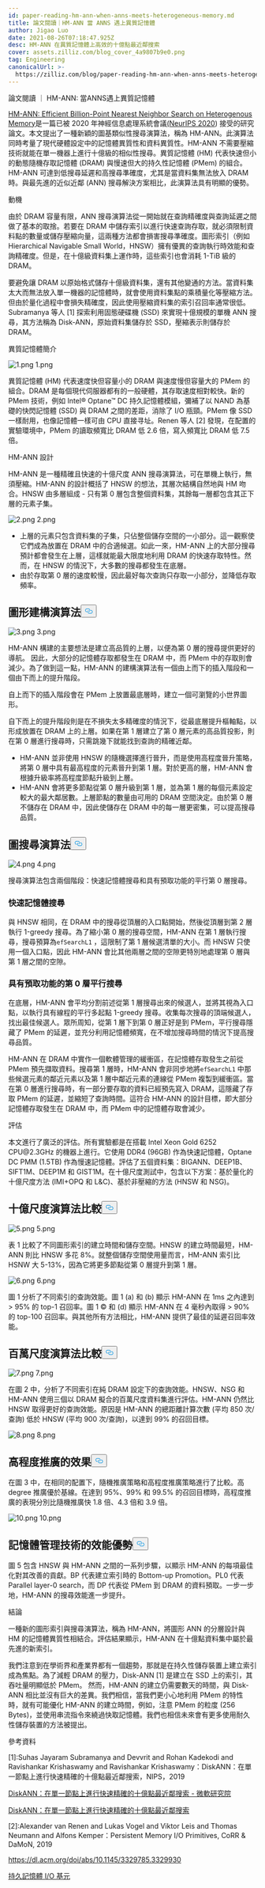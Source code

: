 ```yaml
---
id: paper-reading-hm-ann-when-anns-meets-heterogeneous-memory.md
title: 論文閱讀｜HM-ANN 當 ANNS 遇上異質記憶體
author: Jigao Luo
date: 2021-08-26T07:18:47.925Z
desc: HM-ANN 在異質記憶體上高效的十億點最近鄰搜索
cover: assets.zilliz.com/blog_cover_4a9807b9e0.png
tag: Engineering
canonicalUrl: >-
  https://zilliz.com/blog/paper-reading-hm-ann-when-anns-meets-heterogeneous-memory
---
```

<custom-h1>論文閱讀 ｜ HM-ANN: 當ANNS遇上異質記憶體</custom-h1><p><a href="https://proceedings.neurips.cc/paper/2020/file/788d986905533aba051261497ecffcbb-Paper.pdf">HM-ANN: Efficient Billion-Point Nearest Neighbor Search on Heterogenous Memory</a>是一篇已被 2020 年神經信息處理系統會議<a href="https://nips.cc/Conferences/2020">(NeurIPS 2020</a>) 接受的研究論文。本文提出了一種新穎的圖基類似性搜尋演算法，稱為 HM-ANN。此演算法同時考量了現代硬體設定中的記憶體異質性和資料異質性。HM-ANN 不需要壓縮技術就能在單一機器上進行十億級的相似性搜尋。異質記憶體 (HM) 代表快速但小的動態隨機存取記憶體 (DRAM) 與慢速但大的持久性記憶體 (PMem) 的組合。HM-ANN 可達到低搜尋延遲和高搜尋準確度，尤其是當資料集無法放入 DRAM 時。與最先進的近似近鄰 (ANN) 搜尋解決方案相比，此演算法具有明顯的優勢。</p>
<custom-h1>動機</custom-h1><p>由於 DRAM 容量有限，ANN 搜尋演算法從一開始就在查詢精確度與查詢延遲之間做了基本的取捨。若要在 DRAM 中儲存索引以進行快速查詢存取，就必須限制資料點的數量或儲存壓縮向量，這兩種方法都會損害搜尋準確度。圖形索引（例如 Hierarchical Navigable Small World，HNSW）擁有優異的查詢執行時效能和查詢精確度。但是，在十億級資料集上運作時，這些索引也會消耗 1-TiB 級的 DRAM。</p>
<p>要避免讓 DRAM 以原始格式儲存十億級資料集，還有其他變通的方法。當資料集太大而無法放入單一機器的記憶體時，就會使用資料集點的乘積量化等壓縮方法。但由於量化過程中會損失精確度，因此使用壓縮資料集的索引召回率通常很低。Subramanya 等人 [1] 探索利用固態硬碟機 (SSD) 來實現十億規模的單機 ANN 搜尋，其方法稱為 Disk-ANN，原始資料集儲存於 SSD，壓縮表示則儲存於 DRAM。</p>
<custom-h1>異質記憶體簡介</custom-h1><p>
  
   <span class="img-wrapper"> <img translate="no" src="https://assets.zilliz.com/image_32_d26cfa9480.png" alt="1.png" class="doc-image" id="1.png" />
   </span> <span class="img-wrapper"> <span>1.png</span> </span></p>
<p>異質記憶體 (HM) 代表速度快但容量小的 DRAM 與速度慢但容量大的 PMem 的組合。DRAM 是每個現代伺服器都有的一般硬體，其存取速度相對較快。新的 PMem 技術，例如 Intel® Optane™ DC 持久記憶體模組，彌補了以 NAND 為基礎的快閃記憶體 (SSD) 與 DRAM 之間的差距，消除了 I/O 瓶頸。PMem 像 SSD 一樣耐用，也像記憶體一樣可由 CPU 直接寻址。Renen 等人 [2] 發現，在配置的實驗環境中，PMem 的讀取頻寬比 DRAM 低 2.6 倍，寫入頻寬比 DRAM 低 7.5 倍。</p>
<custom-h1>HM-ANN 設計</custom-h1><p>HM-ANN 是一種精確且快速的十億尺度 ANN 搜尋演算法，可在單機上執行，無須壓縮。HM-ANN 的設計概括了 HNSW 的想法，其層次結構自然地與 HM 吻合。HNSW 由多層組成 - 只有第 0 層包含整個資料集，其餘每一層都包含其正下層的元素子集。</p>
<p>
  
   <span class="img-wrapper"> <img translate="no" src="https://assets.zilliz.com/2_25a1836e8b.png" alt="2.png" class="doc-image" id="2.png" />
   </span> <span class="img-wrapper"> <span>2.png</span> </span></p>
<ul>
<li>上層的元素只包含資料集的子集，只佔整個儲存空間的一小部分。這一觀察使它們成為放置在 DRAM 中的合適候選。如此一來，HM-ANN 上的大部分搜尋預計都會發生在上層，這樣就能最大限度地利用 DRAM 的快速存取特性。然而，在 HNSW 的情況下，大多數的搜尋都發生在底層。</li>
<li>由於存取第 0 層的速度較慢，因此最好每次查詢只存取一小部分，並降低存取頻率。</li>
</ul>
<h2 id="Graph-Construction-Algorithm" class="common-anchor-header">圖形建構演算法<button data-href="#Graph-Construction-Algorithm" class="anchor-icon" translate="no">
      <svg translate="no"
        aria-hidden="true"
        focusable="false"
        height="20"
        version="1.1"
        viewBox="0 0 16 16"
        width="16"
      >
        <path
          fill="#0092E4"
          fill-rule="evenodd"
          d="M4 9h1v1H4c-1.5 0-3-1.69-3-3.5S2.55 3 4 3h4c1.45 0 3 1.69 3 3.5 0 1.41-.91 2.72-2 3.25V8.59c.58-.45 1-1.27 1-2.09C10 5.22 8.98 4 8 4H4c-.98 0-2 1.22-2 2.5S3 9 4 9zm9-3h-1v1h1c1 0 2 1.22 2 2.5S13.98 12 13 12H9c-.98 0-2-1.22-2-2.5 0-.83.42-1.64 1-2.09V6.25c-1.09.53-2 1.84-2 3.25C6 11.31 7.55 13 9 13h4c1.45 0 3-1.69 3-3.5S14.5 6 13 6z"
        ></path>
      </svg>
    </button></h2><p>
  
   <span class="img-wrapper"> <img translate="no" src="https://assets.zilliz.com/3_dd9627c753.png" alt="3.png" class="doc-image" id="3.png" />
   </span> <span class="img-wrapper"> <span>3.png</span> </span></p>
<p>HM-ANN 構建的主要想法是建立高品質的上層，以便為第 0 層的搜尋提供更好的導航。 因此，大部分的記憶體存取都發生在 DRAM 中，而 PMem 中的存取則會減少。為了做到這一點，HM-ANN 的建構演算法有一個由上而下的插入階段和一個由下而上的提升階段。</p>
<p>自上而下的插入階段會在 PMem 上放置最底層時，建立一個可瀏覽的小世界圖形。</p>
<p>自下而上的提升階段則是在不損失太多精確度的情況下，從最底層提升樞軸點，以形成放置在 DRAM 上的上層。如果在第 1 層建立了第 0 層元素的高品質投影，則在第 0 層進行搜尋時，只需跳幾下就能找到查詢的精確近鄰。</p>
<ul>
<li>HM-ANN 並非使用 HNSW 的隨機選擇進行晉升，而是使用高程度晉升策略，將第 0 層中具有最高程度的元素晉升到第 1 層。對於更高的層，HM-ANN 會根據升級率將高程度節點升級到上層。</li>
<li>HM-ANN 會將更多節點從第 0 層升級到第 1 層，並為第 1 層的每個元素設定較大的最大鄰居數。上層節點的數量由可用的 DRAM 空間決定。由於第 0 層不儲存在 DRAM 中，因此使儲存在 DRAM 中的每一層更密集，可以提高搜尋品質。</li>
</ul>
<h2 id="Graph-Seach-Algorithm" class="common-anchor-header">圖搜尋演算法<button data-href="#Graph-Seach-Algorithm" class="anchor-icon" translate="no">
      <svg translate="no"
        aria-hidden="true"
        focusable="false"
        height="20"
        version="1.1"
        viewBox="0 0 16 16"
        width="16"
      >
        <path
          fill="#0092E4"
          fill-rule="evenodd"
          d="M4 9h1v1H4c-1.5 0-3-1.69-3-3.5S2.55 3 4 3h4c1.45 0 3 1.69 3 3.5 0 1.41-.91 2.72-2 3.25V8.59c.58-.45 1-1.27 1-2.09C10 5.22 8.98 4 8 4H4c-.98 0-2 1.22-2 2.5S3 9 4 9zm9-3h-1v1h1c1 0 2 1.22 2 2.5S13.98 12 13 12H9c-.98 0-2-1.22-2-2.5 0-.83.42-1.64 1-2.09V6.25c-1.09.53-2 1.84-2 3.25C6 11.31 7.55 13 9 13h4c1.45 0 3-1.69 3-3.5S14.5 6 13 6z"
        ></path>
      </svg>
    </button></h2><p>
  
   <span class="img-wrapper"> <img translate="no" src="https://assets.zilliz.com/4_a5a7f29c93.png" alt="4.png" class="doc-image" id="4.png" />
   </span> <span class="img-wrapper"> <span>4.png</span> </span></p>
<p>搜尋演算法包含兩個階段：快速記憶體搜尋和具有預取功能的平行第 0 層搜尋。</p>
<h3 id="Fast-memory-search" class="common-anchor-header">快速記憶體搜尋</h3><p>與 HNSW 相同，在 DRAM 中的搜尋從頂層的入口點開始，然後從頂層到第 2 層執行 1-greedy 搜尋。為了縮小第 0 層的搜尋空間，HM-ANN 在第 1 層執行搜尋，搜尋預算為<code translate="no">efSearchL1</code> ，這限制了第 1 層候選清單的大小。而 HNSW 只使用一個入口點，因此 HM-ANN 會比其他兩層之間的空隙更特別地處理第 0 層與第 1 層之間的空隙。</p>
<h3 id="Parallel-layer-0-search-with-prefetching" class="common-anchor-header">具有預取功能的第 0 層平行搜尋</h3><p>在底層，HM-ANN 會平均分割前述從第 1 層搜尋出來的候選人，並將其視為入口點，以執行具有線程的平行多起點 1-greedy 搜尋。收集每次搜尋的頂端候選人，找出最佳候選人。眾所周知，從第 1 層下到第 0 層正好是到 PMem，平行搜尋隱藏了 PMem 的延遲，並充分利用記憶體頻寬，在不增加搜尋時間的情況下提高搜尋品質。</p>
<p>HM-ANN 在 DRAM 中實作一個軟體管理的緩衝區，在記憶體存取發生之前從 PMem 預先擷取資料。搜尋第 1 層時，HM-ANN 會非同步地將<code translate="no">efSearchL1</code> 中那些候選元素的鄰近元素以及第 1 層中鄰近元素的連線從 PMem 複製到緩衝區。當在第 0 層進行搜尋時，有一部分要存取的資料已經預先寫入 DRAM，這隱藏了存取 PMem 的延遲，並縮短了查詢時間。這符合 HM-ANN 的設計目標，即大部分記憶體存取發生在 DRAM 中，而 PMem 中的記憶體存取會減少。</p>
<custom-h1>評估</custom-h1><p>本文進行了廣泛的評估。所有實驗都是在搭載 Intel Xeon Gold 6252 CPU@2.3GHz 的機器上進行。它使用 DDR4 (96GB) 作為快速記憶體，Optane DC PMM (1.5TB) 作為慢速記憶體。評估了五個資料集：BIGANN、DEEP1B、SIFT1M、DEEP1M 和 GIST1M。在十億尺度測試中，包含以下方案：基於量化的十億尺度方法 (IMI+OPQ 和 L&amp;C)、基於非壓縮的方法 (HNSW 和 NSG)。</p>
<h2 id="Billion-scale-algorithm-comparison" class="common-anchor-header">十億尺度演算法比較<button data-href="#Billion-scale-algorithm-comparison" class="anchor-icon" translate="no">
      <svg translate="no"
        aria-hidden="true"
        focusable="false"
        height="20"
        version="1.1"
        viewBox="0 0 16 16"
        width="16"
      >
        <path
          fill="#0092E4"
          fill-rule="evenodd"
          d="M4 9h1v1H4c-1.5 0-3-1.69-3-3.5S2.55 3 4 3h4c1.45 0 3 1.69 3 3.5 0 1.41-.91 2.72-2 3.25V8.59c.58-.45 1-1.27 1-2.09C10 5.22 8.98 4 8 4H4c-.98 0-2 1.22-2 2.5S3 9 4 9zm9-3h-1v1h1c1 0 2 1.22 2 2.5S13.98 12 13 12H9c-.98 0-2-1.22-2-2.5 0-.83.42-1.64 1-2.09V6.25c-1.09.53-2 1.84-2 3.25C6 11.31 7.55 13 9 13h4c1.45 0 3-1.69 3-3.5S14.5 6 13 6z"
        ></path>
      </svg>
    </button></h2><p>
  
   <span class="img-wrapper"> <img translate="no" src="https://assets.zilliz.com/5_4297db66a9.png" alt="5.png" class="doc-image" id="5.png" />
   </span> <span class="img-wrapper"> <span>5.png</span> </span></p>
<p>表 1 比較了不同圖形索引的建立時間和儲存空間。HNSW 的建立時間最短，HM-ANN 則比 HNSW 多花 8%。就整個儲存空間使用量而言，HM-ANN 索引比 HSNW 大 5-13%，因為它將更多節點從第 0 層提升到第 1 層。</p>
<p>
  
   <span class="img-wrapper"> <img translate="no" src="https://assets.zilliz.com/6_f363e64d3f.png" alt="6.png" class="doc-image" id="6.png" />
   </span> <span class="img-wrapper"> <span>6.png</span> </span></p>
<p>圖 1 分析了不同索引的查詢效能。圖 1 (a) 和 (b) 顯示 HM-ANN 在 1ms 之內達到 &gt; 95% 的 top-1 召回率。圖 1 © 和 (d) 顯示 HM-ANN 在 4 毫秒內取得 &gt; 90% 的 top-100 召回率。與其他所有方法相比，HM-ANN 提供了最佳的延遲召回率效能。</p>
<h2 id="Million-scale-algorithm-comparison" class="common-anchor-header">百萬尺度演算法比較<button data-href="#Million-scale-algorithm-comparison" class="anchor-icon" translate="no">
      <svg translate="no"
        aria-hidden="true"
        focusable="false"
        height="20"
        version="1.1"
        viewBox="0 0 16 16"
        width="16"
      >
        <path
          fill="#0092E4"
          fill-rule="evenodd"
          d="M4 9h1v1H4c-1.5 0-3-1.69-3-3.5S2.55 3 4 3h4c1.45 0 3 1.69 3 3.5 0 1.41-.91 2.72-2 3.25V8.59c.58-.45 1-1.27 1-2.09C10 5.22 8.98 4 8 4H4c-.98 0-2 1.22-2 2.5S3 9 4 9zm9-3h-1v1h1c1 0 2 1.22 2 2.5S13.98 12 13 12H9c-.98 0-2-1.22-2-2.5 0-.83.42-1.64 1-2.09V6.25c-1.09.53-2 1.84-2 3.25C6 11.31 7.55 13 9 13h4c1.45 0 3-1.69 3-3.5S14.5 6 13 6z"
        ></path>
      </svg>
    </button></h2><p>
  
   <span class="img-wrapper"> <img translate="no" src="https://assets.zilliz.com/7_a5c23de240.png" alt="7.png" class="doc-image" id="7.png" />
   </span> <span class="img-wrapper"> <span>7.png</span> </span></p>
<p>在圖 2 中，分析了不同索引在純 DRAM 設定下的查詢效能。HNSW、NSG 和 HM-ANN 使用三個以 DRAM 擬合的百萬尺度資料集進行評估。HM-ANN 仍然比 HNSW 取得更好的查詢效能。原因是 HM-ANN 的總距離計算次數 (平均 850 次/查詢) 低於 HNSW (平均 900 次/查詢)，以達到 99% 的召回目標。</p>
<p>
  
   <span class="img-wrapper"> <img translate="no" src="https://assets.zilliz.com/image_33_f99d31f322.png" alt="8.png" class="doc-image" id="8.png" />
   </span> <span class="img-wrapper"> <span>8.png</span> </span></p>
<h2 id="Effectiveness-of-high-degree-promotion" class="common-anchor-header">高程度推廣的效果<button data-href="#Effectiveness-of-high-degree-promotion" class="anchor-icon" translate="no">
      <svg translate="no"
        aria-hidden="true"
        focusable="false"
        height="20"
        version="1.1"
        viewBox="0 0 16 16"
        width="16"
      >
        <path
          fill="#0092E4"
          fill-rule="evenodd"
          d="M4 9h1v1H4c-1.5 0-3-1.69-3-3.5S2.55 3 4 3h4c1.45 0 3 1.69 3 3.5 0 1.41-.91 2.72-2 3.25V8.59c.58-.45 1-1.27 1-2.09C10 5.22 8.98 4 8 4H4c-.98 0-2 1.22-2 2.5S3 9 4 9zm9-3h-1v1h1c1 0 2 1.22 2 2.5S13.98 12 13 12H9c-.98 0-2-1.22-2-2.5 0-.83.42-1.64 1-2.09V6.25c-1.09.53-2 1.84-2 3.25C6 11.31 7.55 13 9 13h4c1.45 0 3-1.69 3-3.5S14.5 6 13 6z"
        ></path>
      </svg>
    </button></h2><p>在圖 3 中，在相同的配置下，隨機推廣策略和高程度推廣策略進行了比較。高degree 推廣優於基線。在達到 95%、99% 和 99.5% 的召回目標時，高程度推廣的表現分別比隨機推廣快 1.8 倍、4.3 倍和 3.9 倍。</p>
<p>
  
   <span class="img-wrapper"> <img translate="no" src="https://assets.zilliz.com/image_34_3af47e0842.png" alt="10.png" class="doc-image" id="10.png" />
   </span> <span class="img-wrapper"> <span>10.png</span> </span></p>
<h2 id="Performance-benefit-of-memory-management-techniques" class="common-anchor-header">記憶體管理技術的效能優勢<button data-href="#Performance-benefit-of-memory-management-techniques" class="anchor-icon" translate="no">
      <svg translate="no"
        aria-hidden="true"
        focusable="false"
        height="20"
        version="1.1"
        viewBox="0 0 16 16"
        width="16"
      >
        <path
          fill="#0092E4"
          fill-rule="evenodd"
          d="M4 9h1v1H4c-1.5 0-3-1.69-3-3.5S2.55 3 4 3h4c1.45 0 3 1.69 3 3.5 0 1.41-.91 2.72-2 3.25V8.59c.58-.45 1-1.27 1-2.09C10 5.22 8.98 4 8 4H4c-.98 0-2 1.22-2 2.5S3 9 4 9zm9-3h-1v1h1c1 0 2 1.22 2 2.5S13.98 12 13 12H9c-.98 0-2-1.22-2-2.5 0-.83.42-1.64 1-2.09V6.25c-1.09.53-2 1.84-2 3.25C6 11.31 7.55 13 9 13h4c1.45 0 3-1.69 3-3.5S14.5 6 13 6z"
        ></path>
      </svg>
    </button></h2><p>圖 5 包含 HNSW 與 HM-ANN 之間的一系列步驟，以顯示 HM-ANN 的每項最佳化對其改善的貢獻。BP 代表建立索引時的 Bottom-up Promotion。PL0 代表 Parallel layer-0 search，而 DP 代表從 PMem 到 DRAM 的資料預取。一步一步地，HM-ANN 的搜尋效能進一步提升。</p>
<custom-h1>結論</custom-h1><p>一種新的圖形索引與搜尋演算法，稱為 HM-ANN，將圖形 ANN 的分層設計與 HM 的記憶體異質性相結合。評估結果顯示，HM-ANN 在十億點資料集中屬於最先進的新索引。</p>
<p>我們注意到在學術界和產業界都有一個趨勢，那就是在持久性儲存裝置上建立索引成為焦點。為了減輕 DRAM 的壓力，Disk-ANN [1] 是建立在 SSD 上的索引，其吞吐量明顯低於 PMem。 然而，HM-ANN 的建立仍需要數天的時間，與 Disk-ANN 相比並沒有巨大的差異。我們相信，當我們更小心地利用 PMem 的特性時，就有可能優化 HM-ANN 的建立時間，例如，注意 PMem 的粒度 (256 Bytes)，並使用串流指令來繞過快取記憶體。我們也相信未來會有更多使用耐久性儲存裝置的方法被提出。</p>
<custom-h1>參考資料</custom-h1><p>[1]:Suhas Jayaram Subramanya and Devvrit and Rohan Kadekodi and Ravishankar Krishaswamy and Ravishankar Krishaswamy：DiskANN：在單一節點上進行快速精確的十億點最近鄰搜索，NIPS，2019</p>
<p><a href="https://www.microsoft.com/en-us/research/publication/diskann-fast-accurate-billion-point-nearest-neighbor-search-on-a-single-node/">DiskANN：在單一節點上進行快速精確的十億點最近鄰搜索 - 微軟研究院</a></p>
<p><a href="https://papers.nips.cc/paper/2019/hash/09853c7fb1d3f8ee67a61b6bf4a7f8e6-Abstract.html">DiskANN：在單一節點上進行快速精確的十億點最近鄰搜索</a></p>
<p>[2]:Alexander van Renen and Lukas Vogel and Viktor Leis and Thomas Neumann and Alfons Kemper：Persistent Memory I/O Primitives, CoRR &amp; DaMoN, 2019</p>
<p><a href="https://dl.acm.org/doi/abs/10.1145/3329785.3329930">https://dl.acm.org/doi/abs/10.1145/3329785.3329930</a></p>
<p><a href="https://arxiv.org/abs/1904.01614">持久記憶體 I/O 基元</a></p>

